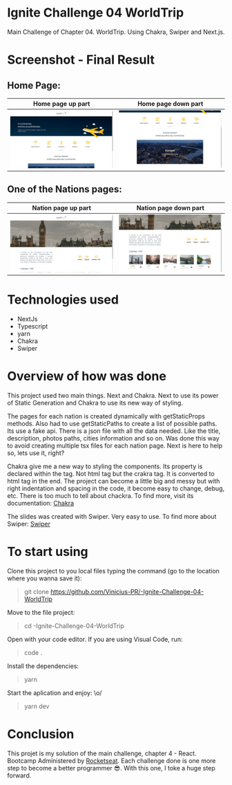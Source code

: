 # Ignite Challenge 04 WorldTrip
Main Challenge of Chapter 04. WorldTrip. Using Chakra, Swiper and Next.js.

# Screenshot - Final Result

## Home Page:

Home page up part            |  Home page down part  
:-------------------------:|:-------------------------:
<img src="https://github.com/Vinicius-PR/-Ignite-Challenge-04-WorldTrip/blob/main/Final%20Result%20Screenshot/HomePageUp.png" width="425"/>  |  <img src="https://github.com/Vinicius-PR/-Ignite-Challenge-04-WorldTrip/blob/main/Final%20Result%20Screenshot/HomePageDown.png" width="425"/>

## One of the Nations pages:

Nation page up part            |  Nation page down part  
:-------------------------:|:-------------------------:
<img src="https://github.com/Vinicius-PR/-Ignite-Challenge-04-WorldTrip/blob/main/Final%20Result%20Screenshot/EuropaPageUp.png" width="425"/>  |  <img src="https://github.com/Vinicius-PR/-Ignite-Challenge-04-WorldTrip/blob/main/Final%20Result%20Screenshot/EuropaPageDown.png" width="425"/>

# Technologies used
* NextJs
* Typescript
* yarn
* Chakra
* Swiper

# Overview of how was done

This project used two main things. Next and Chakra. Next to use its power of Static Generation and Chakra to use its new way of styling. 

The pages for each nation is created dynamically with getStaticProps methods. Also had to use getStaticPaths to create a list of possible paths. Its use a fake api. There is a json file with all the data needed. Like the title, description, photos paths, cities information and so on. Was done this way to avoid creating multiple tsx files for each nation page. Next is here to help so, lets use it, right?

Chakra give me a new way to styling the components. Its property is declared within the tag. Not html tag but the crakra tag. It is converted to html tag in the end. The project can become a little big and messy but with right indentation and spacing in the code, it become easy to change, debug, etc. There is too much to tell about chackra. To find more, visit its documentation: [Chakra](https://chakra-ui.com/)

The slides was created with Swiper. Very easy to use. To find more about Swiper: [Swiper](https://swiperjs.com/react)

# To start using

Clone this project to you local files typing the command (go to the location where you wanna save it):
> git clone https://github.com/Vinicius-PR/-Ignite-Challenge-04-WorldTrip

Move to the file project:
> cd -Ignite-Challenge-04-WorldTrip

Open with your code editor. If you are using Visual Code, run:

> code .

Install the dependencies:
> yarn

Start the aplication and enjoy: \o/
> yarn dev

# Conclusion
This projet is my solution of the main challenge, chapter 4 - React. Bootcamp Administered by [Rocketseat](https://rocketseat.com.br/ "Rocketseat").
Each challenge done is one more step to become a better programmer 😎. With this one, I toke a huge step forward.
